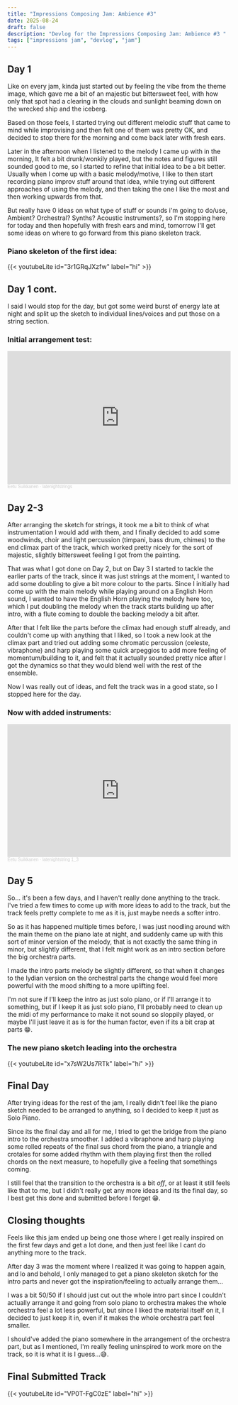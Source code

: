 ```yaml
---
title: "Impressions Composing Jam: Ambience #3"
date: 2025-08-24
draft: false
description: "Devlog for the Impressions Composing Jam: Ambience #3 "
tags: ["impressions jam", "devlog", "jam"]
---
```

## Day 1

Like on every jam, kinda just started out by feeling the vibe from the theme image, which gave me a bit of an majestic but bittersweet feel, with how only that spot had a clearing in the clouds and sunlight beaming down on the wrecked ship and the iceberg.

Based on those feels, I started trying out different melodic stuff that came to mind while improvising and then felt one of them was pretty OK, and decided to stop there for the morning and come back later with fresh ears.

Later in the afternoon when I listened to the melody I came up with in the morning, It felt a bit drunk/wonkily played, but the notes and figures still sounded good to me, so I started to refine that initial idea to be a bit better.
Usually when I come up with a basic melody/motive, I like to then start recording piano improv stuff around that idea, while trying out different approaches of using the melody, and then taking the one I like the most and then working upwards from that.

But really have 0 ideas on what type of stuff or sounds i'm going to do/use, Ambient? Orchestral? Synths? Acoustic Instruments?, so I'm stopping here for today and then hopefully with fresh ears and mind, tomorrow I'll get some ideas on where to go forward from this piano skeleton track.

### Piano skeleton of the first idea: 
{{< youtubeLite id="3r1GRqJXzfw" label="hi" >}}

## Day 1 cont.
I said I would stop for the day, but got some weird burst of energy late at night and split up the sketch to individual lines/voices and put those on a string section.

### Initial arrangement test:
<iframe width="100%" height="300" scrolling="no" frameborder="no" allow="autoplay" src="https://w.soundcloud.com/player/?url=https%3A//api.soundcloud.com/tracks/2156779899%3Fsecret_token%3Ds-gekCoWgzSkQ&color=%23ff5500&auto_play=false&hide_related=false&show_comments=true&show_user=true&show_reposts=false&show_teaser=true&visual=true"></iframe><div style="font-size: 10px; color: #cccccc;line-break: anywhere;word-break: normal;overflow: hidden;white-space: nowrap;text-overflow: ellipsis; font-family: Interstate,Lucida Grande,Lucida Sans Unicode,Lucida Sans,Garuda,Verdana,Tahoma,sans-serif;font-weight: 100;"><a href="https://soundcloud.com/orgelon" title="Eetu Suikkanen" target="_blank" style="color: #cccccc; text-decoration: none;">Eetu Suikkanen</a> · <a href="https://soundcloud.com/orgelon/latenightstrings/s-gekCoWgzSkQ" title="latenightstrings" target="_blank" style="color: #cccccc; text-decoration: none;">latenightstrings</a></div>

## Day 2-3
After arranging the sketch for strings, it took me a bit to think of what instrumentation I would add with them, and I finally decided to add some woodwinds, choir and light percussion (timpani, bass drum, chimes) to the end climax part of the track, which worked pretty nicely for the sort of majestic, slightly bittersweet feeling I got from the painting.

That was what I got done on Day 2, but on Day 3 I started to tackle the earlier parts of the track, since it was just strings at the moment, I wanted to add some doubling to give a bit more colour to the parts. Since I initially had come up with the main melody while playing around on a English Horn sound, I wanted to have the English Horn playing the melody here too, which I put doubling the melody when the track starts building up after intro, with a flute coming to double the backing melody a bit after.

After that I felt like the parts before the climax had enough stuff already, and couldn't come up with anything that I liked, so I took a new look at the climax part and tried out adding some chromatic percussion (celeste, vibraphone) and harp playing some quick arpeggios to add more feeling of momentum/building to it, and felt that it actually sounded pretty nice after I got the dynamics so that they would blend well with the rest of the ensemble.

Now I was really out of ideas, and felt the track was in a good state, so I stopped here for the day.
### Now with added instruments:
<iframe width="100%" height="300" scrolling="no" frameborder="no" allow="autoplay" src="https://w.soundcloud.com/player/?url=https%3A//api.soundcloud.com/tracks/2156780448%3Fsecret_token%3Ds-zbKcQl7nOBB&color=%23ff5500&auto_play=false&hide_related=false&show_comments=true&show_user=true&show_reposts=false&show_teaser=true&visual=true"></iframe><div style="font-size: 10px; color: #cccccc;line-break: anywhere;word-break: normal;overflow: hidden;white-space: nowrap;text-overflow: ellipsis; font-family: Interstate,Lucida Grande,Lucida Sans Unicode,Lucida Sans,Garuda,Verdana,Tahoma,sans-serif;font-weight: 100;"><a href="https://soundcloud.com/orgelon" title="Eetu Suikkanen" target="_blank" style="color: #cccccc; text-decoration: none;">Eetu Suikkanen</a> · <a href="https://soundcloud.com/orgelon/latenightstring-1_3/s-zbKcQl7nOBB" title="latenightstring 1_3" target="_blank" style="color: #cccccc; text-decoration: none;">latenightstring 1_3</a></div>

## Day 5

So... it's been a few days, and I haven't really done anything to the track.
I've tried a few times to come up with more ideas to add to the track, but the track feels pretty complete to me as it is, just maybe needs a softer intro.

So as it has happened multiple times before, I was just noodling around with the main theme on the piano late at night, and suddenly came up with this sort of minor version of the melody, that is not exactly the same thing in minor, but slightly different, that I felt might work as an intro section before the big orchestra parts.

I made the intro parts melody be slightly different, so that when it changes to the lydian version on the orchestral parts the change would feel more powerful with the mood shifting to a more uplifting feel.

I'm not sure if I'll keep the intro as just solo piano, or if I'll arrange it to something, but if I keep it as just solo piano, I'll probably need to clean up the midi of my performance to make it not sound so sloppily played, or maybe I'll just leave it as is for the human factor, even if its a bit crap at parts 😁.
### The new piano sketch leading into the orchestra 
{{< youtubeLite id="x7sW2Us7RTk" label="hi" >}}

## Final Day

After trying ideas for the rest of the jam, I really didn't feel like the piano sketch needed to be arranged to anything, so I decided to keep it just as Solo Piano.

Since its the final day and all for me, I tried to get the bridge from the piano intro to the orchestra smoother.
I added a vibraphone and harp playing some rolled repeats of the final sus chord from the piano, a triangle and crotales for some added rhythm with them playing first then the rolled chords on the next measure, to hopefully give a feeling that somethings coming.

I still feel that the transition to the orchestra is a bit *off*, or at least it still feels like that to me, but I didn't really get any more ideas and its the final day, so I best get this done and submitted before I forget 😁.
## Closing thoughts

Feels like this jam ended up being one those where I get really inspired on the first few days and get a lot done, and then just feel like I cant do anything more to the track.

After day 3 was the moment where I realized it was going to happen again, and lo and behold, I only managed to get a piano skeleton sketch for the intro parts and never got the inspiration/feeling to actually arrange them...

I was a bit 50/50 if I should just cut out the whole intro part since I couldn't actually arrange it and going from solo piano to orchestra makes the whole orchestra feel a lot less powerful, but since I liked the material itself on it, I decided to just keep it in, even if it makes the whole orchestra part feel smaller.

I should've added the piano somewhere in the arrangement of the orchestra part, but as I mentioned, I'm really feeling uninspired to work more on the track, so it is what it is I guess...😅.

## Final Submitted Track
{{< youtubeLite id="VP0T-FgC0zE" label="hi" >}}
